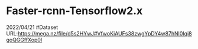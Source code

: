 # Faster-rcnn-Tensorflow2.x
 2022/04/21
#Dataset URL:https://mega.nz/file/d5s2HYwJ#VfwoKiAUFs38zwgYpDY4w87hNl0Iqi8goQGGffXop0I